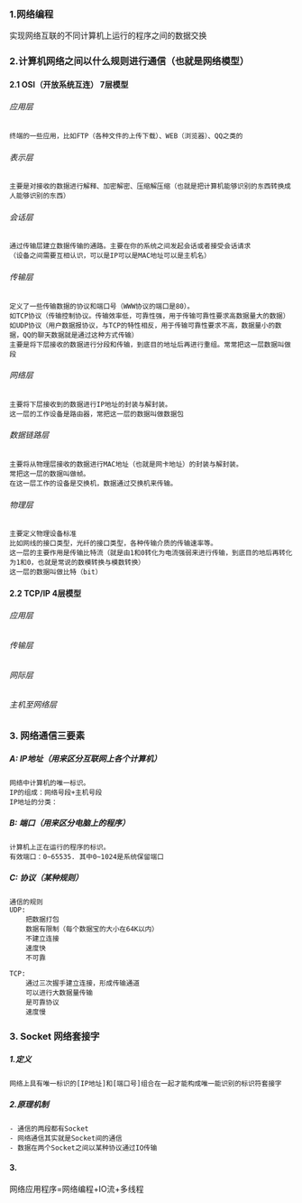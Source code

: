 

### 1.网络编程
实现网络互联的不同计算机上运行的程序之间的数据交换

### 2.计算机网络之间以什么规则进行通信（也就是网络模型）
#### 2.1 OSI（开放系统互连） 7层模型 
###### 应用层
    终端的一些应用，比如FTP（各种文件的上传下载）、WEB（浏览器）、QQ之类的
###### 表示层
    主要是对接收的数据进行解释、加密解密、压缩解压缩（也就是把计算机能够识别的东西转换成人能够识别的东西）
###### 会话层
    通过传输层建立数据传输的通路。主要在你的系统之间发起会话或者接受会话请求
    （设备之间需要互相认识，可以是IP可以是MAC地址可以是主机名）
###### 传输层
    定义了一些传输数据的协议和端口号（WWW协议的端口是80）。
    如TCP协议（传输控制协议。传输效率低，可靠性强，用于传输可靠性要求高数据量大的数据）
    如UDP协议（用户数据报协议，与TCP的特性相反，用于传输可靠性要求不高，数据量小的数据，QQ的聊天数据就是通过这种方式传输）
    主要是将下层接收的数据进行分段和传输，到底目的地址后再进行重组。常常把这一层数据叫做段
###### 网络层
    主要将下层接收到的数据进行IP地址的封装与解封装。
    这一层的工作设备是路由器，常把这一层的数据叫做数据包
###### 数据链路层
    主要将从物理层接收的数据进行MAC地址（也就是网卡地址）的封装与解封装。
    常把这一层的数据叫做帧。
    在这一层工作的设备是交换机，数据通过交换机来传输。
###### 物理层
    主要定义物理设备标准
    比如网线的接口类型，光纤的接口类型，各种传输介质的传输速率等。
    这一层的主要作用是传输比特流（就是由1和0转化为电流强弱来进行传输，到底目的地后再转化为1和0，也就是常说的数模转换与模数转换）
    这一层的数据叫做比特（bit）

#### 2.2 TCP/IP 4层模型
###### 应用层
###### 传输层
###### 网际层
###### 主机至网络层

### 3. 网络通信三要素
##### A: IP地址（用来区分互联网上各个计算机）
    网络中计算机的唯一标识。
    IP的组成：网络号段+主机号段
    IP地址的分类：
        
##### B: 端口（用来区分电脑上的程序）
    计算机上正在运行的程序的标识。
    有效端口：0~65535. 其中0~1024是系统保留端口
    
##### C: 协议（某种规则）
    通信的规则
    UDP:
        把数据打包
        数据有限制（每个数据宝的大小在64K以内）
        不建立连接
        速度快
        不可靠
    
    TCP:
        通过三次握手建立连接，形成传输通道
        可以进行大数据量传输
        是可靠协议
        速度慢
        
### 3. Socket 网络套接字
  ##### 1.定义
    网络上具有唯一标识的[IP地址]和[端口号]组合在一起才能构成唯一能识别的标识符套接字
  ##### 2.原理机制
    - 通信的两段都有Socket
    - 网络通信其实就是Socket间的通信
    - 数据在两个Socket之间以某种协议通过IO传输
  #### 3.




网络应用程序=网络编程+IO流+多线程
